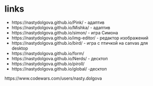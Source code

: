 # links
<ul>
  <li>https://nastydolgova.github.io/Pink/ - адаптив </>
  <li>https://nastydolgova.github.io/Mishka/ - адаптив </li>
  <li>https://nastydolgova.github.io/simon/ - игра Симона</li>
  <li>https://nastydolgova.github.io/img-editor/ - редактор изображений</li>
  <li>https://nastydolgova.github.io/bird/ - игра с птичкой на canvas для desktop </li>
  <li>https://nastydolgova.github.io/form/</li>
  <li>https://nastydolgova.github.io/Nerds/ - десктоп</li>
  <li>https://nastydolgova.github.io/piroll/</li>
  <li>https://nastydolgova.github.io/global/ -десктоп</li>

</ul>
https://www.codewars.com/users/nasty.dolgova
